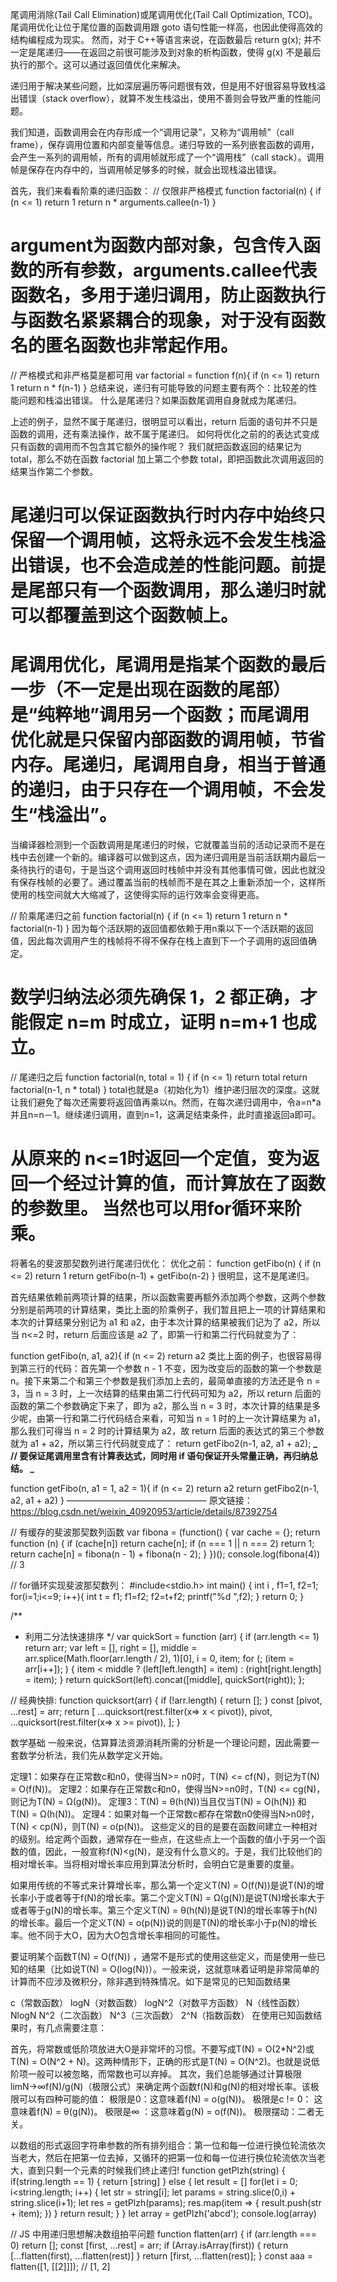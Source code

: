 尾调用消除(Tail Call Elimination)或尾调用优化(Tail Call Optimization, TCO)。尾调用优化让位于尾位置的函数调用跟 goto 语句性能一样高，也因此使得高效的结构编程成为现实。
然而，对于 C++等语言来说，在函数最后 return g(x); 并不一定是尾递归——在返回之前很可能涉及到对象的析构函数，使得 g(x) 不是最后执行的那个。这可以通过返回值优化来解决。

递归用于解决某些问题，比如深层遍历等问题很有效，但是用不好很容易导致栈溢出错误（stack overflow），就算不发生栈溢出，使用不善则会导致严重的性能问题。

我们知道，函数调用会在内存形成一个“调用记录”，又称为“调用帧”（call frame），保存调用位置和内部变量等信息。递归导致的一系列嵌套函数的调用，会产生一系列的调用帧，所有的调用帧就形成了一个“调用栈”（call stack）。调用帧是保存在内存中的，当调用帧足够多的时候，就会出现栈溢出错误。

首先，我们来看看阶乘的递归函数：
// 仅限非严格模式
function factorial(n) {
if (n <= 1) return 1
return n * arguments.callee(n-1)
}
# argument为函数内部对象，包含传入函数的所有参数，arguments.callee代表函数名，多用于递归调用，防止函数执行与函数名紧紧耦合的现象，对于没有函数名的匿名函数也非常起作用。

// 严格模式和非严格莫是都可用
var factorial = function f(n){
if (n <= 1) return 1
return n * f(n-1)
}
总结来说，递归有可能导致的问题主要有两个：比较差的性能问题和栈溢出错误。
什么是尾递归？如果函数尾调用自身就成为尾递归。

上述的例子，显然不属于尾递归，很明显可以看出，return 后面的语句并不只是函数的调用，还有乘法操作，故不属于尾递归。
如何将优化之前的的表达式变成只有函数的调用而不包含其它额外的操作呢？
我们就把函数返回的结果记为 total，那么不妨在函数 factorial 加上第二个参数 total，即把函数此次调用返回的结果当作第二个参数。

# 尾递归可以保证函数执行时内存中始终只保留一个调用帧，这将永远不会发生栈溢出错误，也不会造成差的性能问题。前提是尾部只有一个函数调用，那么递归时就可以都覆盖到这个函数帧上。

# 尾调用优化，尾调用是指某个函数的最后一步（不一定是出现在函数的尾部）是“纯粹地”调用另一个函数；而尾调用优化就是只保留内部函数的调用帧，节省内存。尾递归，尾调用自身，相当于普通的递归，由于只存在一个调用帧，不会发生“栈溢出”。
当编译器检测到一个函数调用是尾递归的时候，它就覆盖当前的活动记录而不是在栈中去创建一个新的。编译器可以做到这点，因为递归调用是当前活跃期内最后一条待执行的语句，于是当这个调用返回时栈帧中并没有其他事情可做，因此也就没有保存栈帧的必要了。通过覆盖当前的栈帧而不是在其之上重新添加一个，这样所使用的栈空间就大大缩减了，这使得实际的运行效率会变得更高。

// 阶乘尾递归之前
function factorial(n) {
if (n <= 1) return 1
return n * factorial(n-1)
}
因为每个活跃期的返回值都依赖于用n乘以下一个活跃期的返回值，因此每次调用产生的栈帧将不得不保存在栈上直到下一个子调用的返回值确定。
# 数学归纳法必须先确保 1，2 都正确，才能假定 n=m 时成立，证明 n=m+1 也成立。

// 尾递归之后
function factorial(n, total = 1) {
if (n <= 1) return total
return factorial(n-1, n * total)
}
total也就是a（初始化为1）维护递归层次的深度。这就让我们避免了每次还需要将返回值再乘以n。然而，在每次递归调用中，令a=n*a并且n=n－1。继续递归调用，直到n=1，这满足结束条件，此时直接返回a即可。
# 从原来的 n<=1时返回一个定值，变为返回一个经过计算的值，而计算放在了函数的参数里。 当然也可以用for循环来阶乘。

将著名的斐波那契数列进行尾递归优化：
优化之前：
function getFibo(n) {
if (n <= 2) return 1
return getFibo(n-1) + getFibo(n-2)
}
很明显，这不是尾递归。

首先结果依赖前两项计算的结果，所以函数需要再额外添加两个参数，这两个参数分别是前两项的计算结果，类比上面的阶乘例子，我们暂且把上一项的计算结果和本次的计算结果分别记为 a1 和 a2，由于本次计算的结果被我们记为了 a2，所以当 n<=2 时，return 后面应该是 a2 了，即第一行和第二行代码就变为了：

function getFibo(n, a1, a2){
if (n <= 2) return a2
类比上面的例子，也很容易得到第三行的代码：首先第一个参数 n - 1 不变，因为改变后的函数的第一个参数是 n。接下来第二个和第三个参数是我们添加上去的，最简单直接的方法还是令 n = 3，当 n = 3 时，上一次结算的结果由第二行代码可知为 a2，所以 return 后面的函数的第二个参数确定下来了，即为 a2，那么当 n = 3 时，本次计算的结果是多少呢，由第一行和第二行代码结合来看，可知当 n = 1 时的上一次计算结果为 a1，那么我们可得当 n = 2 时的计算结果为 a2，故 return 后面的表达式的第三个参数就为 a1 + a2，所以第三行代码就变成了：
return getFibo2(n-1, a2, a1 + a2); **_ // 要保证尾调用里含有计算表达式，同时用 if 语句保证开头常量正确，再归纳总结。 _**

function getFibo(n, a1 = 1, a2 = 1){
if (n <= 2) return a2
return getFibo2(n-1, a2, a1 + a2)
}
————————————————
原文链接：https://blog.csdn.net/weixin_40920953/article/details/87392754

// 有缓存的斐波那契数列函数
var fibona = (function() {
    var cache = {};
    return function (n) {
      if (cache[n]) return cache[n];
      if (n === 1 || n === 2) return 1;
      return cache[n] = fibona(n - 1) + fibona(n - 2);
    }
})();
console.log(fibona(4)) // 3

// for循环实现斐波那契数列：
#include<stdio.h>
int main()
{
	int i , f1=1, f2=1;
	for(i=1;i<=9; i++){
		int t = f1;
		f1=f2;
		f2=t+f2;
		printf("%d ",f2);
	}
	return 0; 
}

/**
 * 利用二分法快速排序
 */
var quickSort = function (arr) {
  if (arr.length <= 1) return arr;
  var left = [],
    right = [],
    middle = arr.splice(Math.floor(arr.length / 2), 1)[0],
    i = 0,
    item;
  for (; (item = arr[i++]); ) {
    item < middle ? (left[left.length] = item) : (right[right.length] = item);
  }
  return quickSort(left).concat([middle], quickSort(right));
};

// 经典快排:
function quicksort(arr) {
    if (!arr.length) {
        return [];
    }
    const [pivot, ...rest] = arr;
    return [
       ...quicksort(rest.filter(x=> x < pivot)),
       pivot,
       ...quicksort(rest.filter(x=> x >= pivot)),
    ];
}


数学基础
一般来说，估算算法资源消耗所需的分析是一个理论问题，因此需要一套数学分析法，我们先从数学定义开始。

定理1：如果存在正常数c和n0，使得当N>= n0时，T(N) <= cf(N)，则记为T(N) = O(f(N))。
定理2：如果存在正常数c和n0，使得当N>=n0时，T(N) <= cg(N)，则记为T(N) = Ω(g(N))。
定理3：T(N) = θ(h(N))当且仅当T(N) = O(h(N)) 和 T(N) = Ω(h(N))。
定理4：如果对每一个正常数c都存在常数n0使得当N>n0时，T(N) < cp(N)，则T(N) = o(p(N))。
这些定义的目的是要在函数间建立一种相对的级别。给定两个函数，通常存在一些点，在这些点上一个函数的值小于另一个函数的值，因此，一般宣称f(N)<g(N)，是没有什么意义的。于是，我们比较他们的相对增长率。当将相对增长率应用到算法分析时，会明白它是重要的度量。

如果用传统的不等式来计算增长率，那么第一个定义T(N) = O(f(N))是说T(N)的增长率小于或者等于f(N)的增长率。第二个定义T(N) = Ω(g(N))是说T(N)增长率大于或者等于g(N)的增长率。第三个定义T(N) = θ(h(N))是说T(N)的增长率等于h(N)的增长率。最后一个定义T(N) = o(p(N))说的则是T(N)的增长率小于p(N)的增长率。他不同于大O，因为大O包含增长率相同的可能性。

要证明某个函数T(N) = O(f(N)) ，通常不是形式的使用这些定义，而是使用一些已知的结果（比如说T(N) = O(log(N))）。一般来说，这就意味着证明是非常简单的计算而不应涉及微积分，除非遇到特殊情况。如下是常见的已知函数结果

c（常数函数）
logN（对数函数）
logN^2（对数平方函数）
N（线性函数）
NlogN
N^2（二次函数）
N^3（三次函数）
2^N（指数函数）
在使用已知函数结果时，有几点需要注意：

首先，将常数或低阶项放进大O是非常坏的习惯。不要写成T(N) = O(2*N^2)或T(N) = O(N^2 + N)。这两种情形下，正确的形式是T(N) = O(N^2)。也就是说低阶项一般可以被忽略，而常数也可以弃掉。
其次，我们总能够通过计算极限limN→∞f(N)/g(N)（极限公式）来确定两个函数f(N)和g(N)的相对增长率。该极限可以有四种可能的值：
极限是0：这意味着f(N) = o(g(N))。
极限是c != 0： 这意味着f(N) = θ(g(N))。
极限是∞ ：这意味着g(N) = o(f(N))。
极限摆动：二者无关。


以数组的形式返回字符串参数的所有排列组合：第一位和每一位进行换位轮流依次当老大，然后在把第一位去掉，又循环的把第一位和每一位进行换位轮流依次当老大，直到只剩一个元素的时候我们终止递归!
function getPlzh(string) {
    if(string.length == 1) {
        return [string]
    } else {
        let result = []
        for(let i = 0; i<string.length; i++) {
            let str = string[i];
            let params = string.slice(0,i) + string.slice(i+1);
            let res  = getPlzh(params);
            res.map(item => {
               result.push(str + item);
            })
        }
        return result;
    }
}
let array = getPlzh('abcd');
console.log(array)

// JS 中用递归思想解决数组拍平问题
function flatten(arr) {
    if (arr.length === 0) return [];
    const [first, ...rest] = arr;
    if (Array.isArray(first)) {
        return [...flatten(first), ...flatten(rest)]
    }
    return [first, ...flatten(rest)];
}
const aaa = flatten([1, [[2]]]); // [1, 2]
